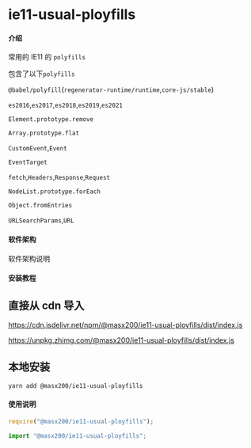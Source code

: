 # ie11-usual-ployfills

#### 介绍

常用的 IE11 的 `polyfills`

包含了以下`polyfills`

`@babel/polyfill`(`regenerator-runtime/runtime`,`core-js/stable`)

`es2016`,`es2017`,`es2018`,`es2019`,`es2021`

`Element.prototype.remove`

`Array.prototype.flat`

`CustomEvent`,`Event`

`EventTarget`

`fetch`,`Headers`,`Response`,`Request`

`NodeList.prototype.forEach`

`Object.fromEntries`

`URLSearchParams`,`URL`

#### 软件架构

软件架构说明

#### 安装教程

## 直接从 cdn 导入

https://cdn.jsdelivr.net/npm/@masx200/ie11-usual-ployfills/dist/index.js

https://unpkg.zhimg.com/@masx200/ie11-usual-ployfills/dist/index.js

## 本地安装

```shell
yarn add @masx200/ie11-usual-ployfills
```

#### 使用说明

```js
require("@masx200/ie11-usual-ployfills");
```

```js
import "@masx200/ie11-usual-ployfills";
```
